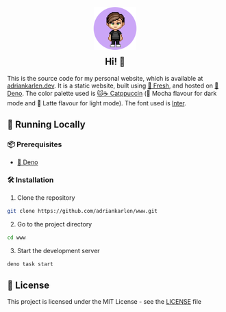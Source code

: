 <h2 align="center">
	<img src="https://raw.githubusercontent.com/adriankarlen/www/main/static/misc/avatar.png" width="100" alt="Logo"/><br/>
	<img src="https://raw.githubusercontent.com/adriankarlen/www/main/static/misc/transparent.png" height="30" width="0px"/>
	Hi! 👋
	<img src="https://raw.githubusercontent.com/catppuccin/catppuccin/main/assets/misc/transparent.png" height="30" width="0px"/>
</h2>

This is the source code for my personal website, which is available at
[adriankarlen.dev](https://adriankarlen.dev). It is a static website, built
using [🍋 Fresh](https://fresh.deno.dev), and hosted on
[🦕 Deno](https://deno.com/deploy). The color palette used is
[🐱☕ Catppuccin](https://github.com/catppuccin) (🌿 Mocha flavour for dark mode and 🌻 Latte flavour for
light mode). The font used is [Inter](https://rsms.me/inter/).

## 🚀 Running Locally

### 📦 Prerequisites

-   [🦕 Deno](https://docs.deno.com/runtime/manual/getting_started/installation)

### 🛠️ Installation

1. Clone the repository

```bash
git clone https://github.com/adriankarlen/www.git

```

2. Go to the project directory

```bash
cd www
```

3.  Start the development server

```bash
deno task start
```

##

## 📜 License

This project is licensed under the MIT License - see the
[LICENSE](https://github.com/adriankarlen/www/blob/main/LICENSE) file
